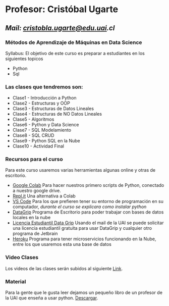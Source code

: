 # Profesor: Cristóbal Ugarte
## _Mail: cristobla.ugarte@edu.uai.cl_
### Métodos de Aprendizaje de Máquinas en Data Science

Syllabus: El objetivo de este curso es preparar a estudiantes en los siguientes topicos
- Python
- Sql

### Las clases que tendremos son:

- Clase1 - Introducción a Python
- Clase2 - Estructuras y OOP
- Clase3 - Estructuras de Datos Lineales
- Clase4 - Estructuras de NO Datos Lineales
- Clase5 - Algoritmos
- Clase6 - Python y Data Science
- Clase7 - SQL Modelamiento
- Clase8 - SQL CRUD
- Clase9 - Python SQL en la Nube
- Clase10 - Actividad Final

### Recursos para el curso

Para este curso usaremos varias herramientas algunas online y otras de escritorio.

- [Google Colab](colab.research.google.com/) Para hacer nuestros primero scripts de Python, conectado a nuestro google drive.
- [Repl.it](https://replit.com) Una alternativa a Colab
- [VS Code](https://code.visualstudio.com/download) Para los que prefieren tener su entorno de programación en su computador, *durante el curso se explicara como instalar python*
- [DataGrip](https://www.jetbrains.com/es-es/datagrip/download) Programa de Escritorio para poder trabajar con bases de datos locales en la nube
- [Licencia Estudiantil Data Grip](https://www.jetbrains.com/es-es/community/education/#students) Usando el mail de la UAI se puede solicitar una licencia estudiantil gratuita para usar DataGrip y cualquier otro programa de Jetbrain
- [Heroku](https://signup.heroku.com/login) Programa para tener microservicios funcionando en la Nube, entre los que usaremos esta una base de datos

### Video Clases

Los videos de las clases serán subidos al siguiente [Link](https://alumnosuaicl-my.sharepoint.com/:f:/g/personal/cristobal_ugarte_edu_uai_cl/EgRjqqqtReFJgqvEhbTeFfUB0vEqoHHkq65udopeCmdScg?e=ca4Oaa).

### Material

Para la gente que le gusta leer dejamos un pequeño libro de un profesor de la UAI que enseña a usar python. [Descargar](https://adriansoto.cl/resources).
